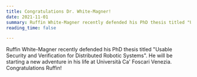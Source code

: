 ```yaml
---
title: Congratulations Dr. White-Magner!
date: 2021-11-01
summary: Ruffin White-Magner recently defended his PhD thesis titled "Usable Security and Verification for Distributed Robotic Systems". He will be starting a new adventure in his life at <>. Congratulations Ruffin!
reading_time: false

---
```


<!--more-->

Ruffin White-Magner recently defended his PhD thesis titled "Usable Security and Verification for Distributed Robotic Systems". He will be starting a new adventure in his life at Università Ca'​ Foscari Venezia. Congratulations Ruffin!

